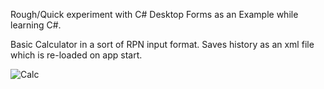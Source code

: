 Rough/Quick experiment with C# Desktop Forms as an Example while learning C#.

Basic Calculator in a sort of RPN input format.
Saves history as an xml file which is re-loaded on app start.

![Calc](https://github.com/lasellers/Calc/blob/master/screenshot.png)